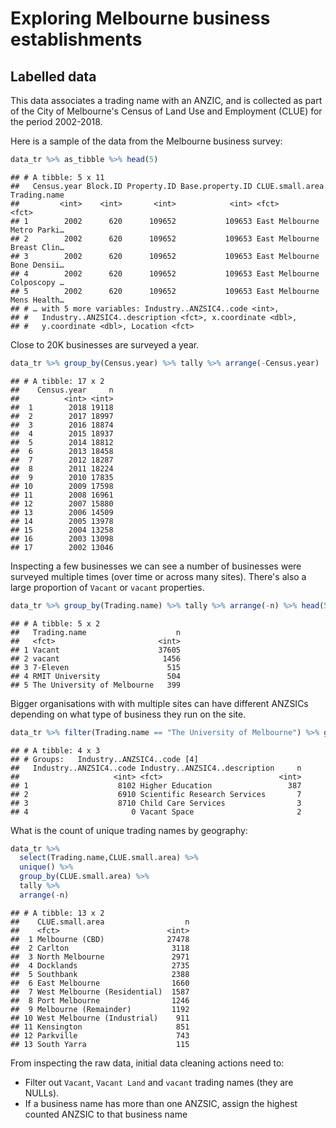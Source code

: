 Exploring Melbourne business establishments
================

Labelled data
-------------

This data associates a trading name with an ANZIC, and is collected as part of the City of Melbourne's Census of Land Use and Employment (CLUE) for the period 2002-2018.

Here is a sample of the data from the Melbourne business survey:

``` r
data_tr %>% as_tibble %>% head(5)
```

    ## # A tibble: 5 x 11
    ##   Census.year Block.ID Property.ID Base.property.ID CLUE.small.area Trading.name
    ##         <int>    <int>       <int>            <int> <fct>           <fct>       
    ## 1        2002      620      109652           109653 East Melbourne  Metro Parki…
    ## 2        2002      620      109652           109653 East Melbourne  Breast Clin…
    ## 3        2002      620      109652           109653 East Melbourne  Bone Densii…
    ## 4        2002      620      109652           109653 East Melbourne  Colposcopy …
    ## 5        2002      620      109652           109653 East Melbourne  Mens Health…
    ## # … with 5 more variables: Industry..ANZSIC4..code <int>,
    ## #   Industry..ANZSIC4..description <fct>, x.coordinate <dbl>,
    ## #   y.coordinate <dbl>, Location <fct>

Close to 20K businesses are surveyed a year.

``` r
data_tr %>% group_by(Census.year) %>% tally %>% arrange(-Census.year)
```

    ## # A tibble: 17 x 2
    ##    Census.year     n
    ##          <int> <int>
    ##  1        2018 19118
    ##  2        2017 18997
    ##  3        2016 18874
    ##  4        2015 18937
    ##  5        2014 18812
    ##  6        2013 18458
    ##  7        2012 18287
    ##  8        2011 18224
    ##  9        2010 17835
    ## 10        2009 17598
    ## 11        2008 16961
    ## 12        2007 15880
    ## 13        2006 14509
    ## 14        2005 13978
    ## 15        2004 13258
    ## 16        2003 13098
    ## 17        2002 13046

Inspecting a few businesses we can see a number of businesses were surveyed multiple times (over time or across many sites). There's also a large proportion of `Vacant` or `vacant` properties.

``` r
data_tr %>% group_by(Trading.name) %>% tally %>% arrange(-n) %>% head(5)
```

    ## # A tibble: 5 x 2
    ##   Trading.name                    n
    ##   <fct>                       <int>
    ## 1 Vacant                      37605
    ## 2 vacant                       1456
    ## 3 7-Eleven                      515
    ## 4 RMIT University               504
    ## 5 The University of Melbourne   399

Bigger organisations with with multiple sites can have different ANZSICs depending on what type of business they run on the site.

``` r
data_tr %>% filter(Trading.name == "The University of Melbourne") %>% group_by(Industry..ANZSIC4..code, Industry..ANZSIC4..description) %>% tally %>% arrange(-n)
```

    ## # A tibble: 4 x 3
    ## # Groups:   Industry..ANZSIC4..code [4]
    ##   Industry..ANZSIC4..code Industry..ANZSIC4..description     n
    ##                     <int> <fct>                          <int>
    ## 1                    8102 Higher Education                 387
    ## 2                    6910 Scientific Research Services       7
    ## 3                    8710 Child Care Services                3
    ## 4                       0 Vacant Space                       2

What is the count of unique trading names by geography:

``` r
data_tr %>% 
  select(Trading.name,CLUE.small.area) %>% 
  unique() %>% 
  group_by(CLUE.small.area) %>% 
  tally %>% 
  arrange(-n)
```

    ## # A tibble: 13 x 2
    ##    CLUE.small.area                  n
    ##    <fct>                        <int>
    ##  1 Melbourne (CBD)              27478
    ##  2 Carlton                       3118
    ##  3 North Melbourne               2971
    ##  4 Docklands                     2735
    ##  5 Southbank                     2388
    ##  6 East Melbourne                1660
    ##  7 West Melbourne (Residential)  1587
    ##  8 Port Melbourne                1246
    ##  9 Melbourne (Remainder)         1192
    ## 10 West Melbourne (Industrial)    911
    ## 11 Kensington                     851
    ## 12 Parkville                      743
    ## 13 South Yarra                    115

From inspecting the raw data, initial data cleaning actions need to:

-   Filter out `Vacant`, `Vacant Land` and `vacant` trading names (they are NULLs).
-   If a business name has more than one ANZSIC, assign the highest counted ANZSIC to that business name

